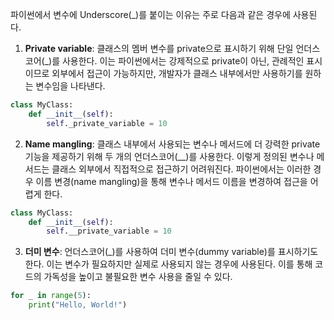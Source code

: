 파이썬에서 변수에 Underscore(_)를 붙이는 이유는 주로 다음과 같은 경우에 사용된다.

1. **Private variable**: 클래스의 멤버 변수를 private으로 표시하기 위해 단일 언더스코어(_)를 사용한다. 이는 파이썬에서는 강제적으로 private이 아닌, 관례적인 표시이므로 외부에서 접근이 가능하지만, 개발자가 클래스 내부에서만 사용하기를 원하는 변수임을 나타낸다.

```python
class MyClass:
    def __init__(self):
        self._private_variable = 10
```

2. **Name mangling**: 클래스 내부에서 사용되는 변수나 메서드에 더 강력한 private 기능을 제공하기 위해 두 개의 언더스코어(__)를 사용한다. 이렇게 정의된 변수나 메서드는 클래스 외부에서 직접적으로 접근하기 어려워진다. 파이썬에서는 이러한 경우 이름 변경(name mangling)을 통해 변수나 메서드 이름을 변경하여 접근을 어렵게 한다.

```python
class MyClass:
    def __init__(self):
        self.__private_variable = 10
```

3. **더미 변수**: 언더스코어(_)를 사용하여 더미 변수(dummy variable)를 표시하기도 한다. 이는 변수가 필요하지만 실제로 사용되지 않는 경우에 사용된다. 이를 통해 코드의 가독성을 높이고 불필요한 변수 사용을 줄일 수 있다.

```python
for _ in range(5):
    print("Hello, World!")
```